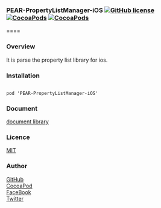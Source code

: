 ### PEAR-PropertyListManager-iOS [![GitHub license](https://img.shields.io/badge/LICENSE-MIT%20LICENSE-blue.svg)](https://github.com/HirokiUmatani/PEAR-PropertyListManager-iOS/LICENSE) [![CocoaPods](https://img.shields.io/badge/platform-ios-lightgrey.svg)](https://cocoapods.org/pods/PEAR-PropertyListManager-iOS) [![CocoaPods](https://img.shields.io/cocoapods/v/PEAR-PropertyListManager-iOS.svg)](https://cocoapods.org/pods/PEAR-PropertyListManager-iOS)  

====
### Overview
It is parse the property list library for ios.

### Installation
<code>
pod 'PEAR-PropertyListManager-iOS'
</code>

### Document
[document library](http://cocoadocs.org/docsets/PEAR-PropertyListManager-iOS)

### Licence
[MIT](https://github.com/HirokiUmatani/PEAR-PropertyListManager-iOS/blob/master/LICENSE)

### Author
[GitHub](https://github.com/HirokiUmatani)  
[CocoaPod](https://cocoapods.org/owners/4170)  
[FaceBook](https://www.facebook.com/hiroki.umatani)  
[Twitter](https://twitter.com/pearchatHU)  
